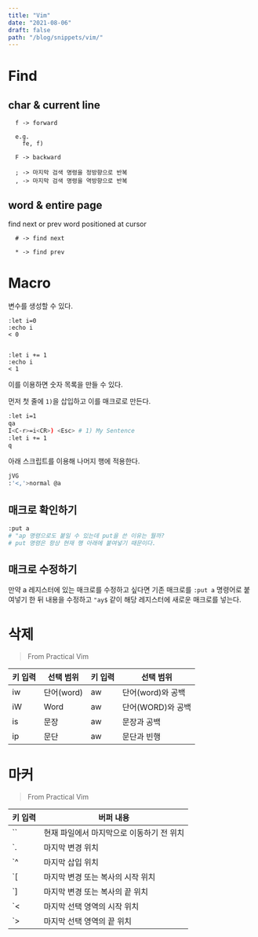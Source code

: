 ```yaml
---
title: "Vim"
date: "2021-08-06"
draft: false
path: "/blog/snippets/vim/"
---
```


# Find

## char & current line

```
  f -> forward

  e.g.
    fe, f)

  F -> backward

  ; -> 마지막 검색 명령을 정방향으로 반복
  , -> 마지막 검색 명령을 역방향으로 반복
```

## word & entire page

find next or prev word positioned at cursor

```
  # -> find next

  * -> find prev
```

# Macro
변수를 생성할 수 있다.

```
:let i=0
:echo i
< 0


:let i += 1
:echo i
< 1
```

이를 이용하면 숫자 목록을 만들 수 있다.

먼저 첫 줄에 `1)`을 삽입하고 이를 매크로로 만든다.
```bash
:let i=1
qa
I<C-r>=i<CR>) <Esc> # 1) My Sentence
:let i += 1
q
```

아래 스크립트를 이용해 나머지 행에 적용한다.
```bash
jVG
:'<,'>normal @a
```

## 매크로 확인하기

```bash
:put a
# "ap 명령으로도 붙일 수 있는데 put을 쓴 이유는 뭘까?
# put 명령은 항상 현재 행 아래에 붙여넣기 때문이다.
```

## 매크로 수정하기
만약 a 레지스터에 있는 매크로를 수정하고 싶다면
기존 매크로를 `:put a` 명령어로 붙여넣기 한 뒤
내용을 수정하고
`"ay$` 같이 해당 레지스터에 새로운 매크로를 넣는다.

# 삭제

> From Practical Vim

|키 입력|선택 범위|키 입력|선택 범위|
|---|---|---|---|
| iw | 단어(word) | aw | 단어(word)와 공백
|iW|Word|aw|단어(WORD)와 공백
|is|문장|aw|문장과 공백
|ip|문단|aw|문단과 빈행

# 마커

> From Practical Vim

|키 입력|버퍼 내용|
|---|---|
|``|현재 파일에서 마지막으로 이동하기 전 위치|
|`.|마지막 변경 위치|
|`^|마지막 삽입 위치|
|`[|마지막 변경 또는 복사의 시작 위치|
|`]|마지막 변경 또는 복사의 끝 위치|
|`<|마지막 선택 영역의 시작 위치|
|`>|마지막 선택 영역의 끝 위치|